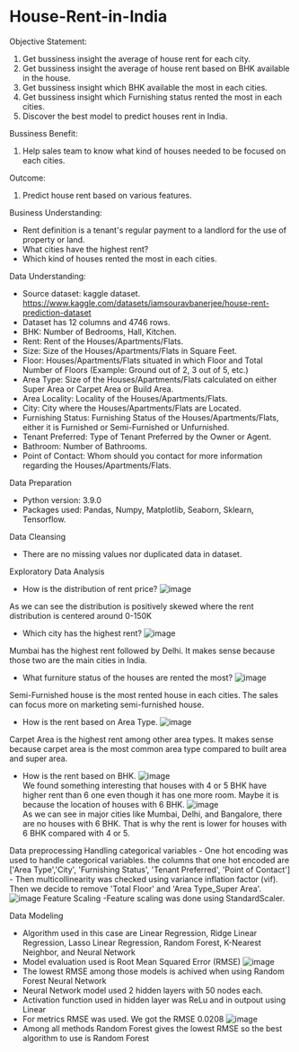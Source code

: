 # House-Rent-in-India

Objective Statement:
  1. Get bussiness insight the average of house rent for each city.
  2. Get bussiness insight the average of house rent based on BHK available in the house.
  3. Get bussiness insight which BHK available the most in each cities.
  4. Get bussiness insight which Furnishing status rented the most in each cities.
  4. Discover the best model to predict houses rent in India.

Bussiness Benefit:
  1. Help sales team to know what kind of houses needed to be focused on each cities.

Outcome:
  1. Predict house rent based on various features.
  
Business Understanding:
  - Rent definition is a tenant's regular payment to a landlord for the use of property or land.
  - What cities have the highest rent?
  - Which kind of houses rented the most in each cities.

Data Understanding:
  - Source dataset: kaggle dataset. https://www.kaggle.com/datasets/iamsouravbanerjee/house-rent-prediction-dataset
  - Dataset has 12 columns and 4746 rows.
  - BHK: Number of Bedrooms, Hall, Kitchen.
  - Rent: Rent of the Houses/Apartments/Flats.
  - Size: Size of the Houses/Apartments/Flats in Square Feet.
  - Floor: Houses/Apartments/Flats situated in which Floor and Total Number of Floors (Example: Ground out of 2, 3 out of 5, etc.)
  - Area Type: Size of the Houses/Apartments/Flats calculated on either Super Area or Carpet Area or Build Area.
  - Area Locality: Locality of the Houses/Apartments/Flats.
  - City: City where the Houses/Apartments/Flats are Located.
  - Furnishing Status: Furnishing Status of the Houses/Apartments/Flats, either it is Furnished or Semi-Furnished or Unfurnished.
  - Tenant Preferred: Type of Tenant Preferred by the Owner or Agent.
  - Bathroom: Number of Bathrooms.
  - Point of Contact: Whom should you contact for more information regarding the Houses/Apartments/Flats.

Data Preparation
  - Python version: 3.9.0
  - Packages used: Pandas, Numpy, Matplotlib, Seaborn, Sklearn, Tensorflow.

Data Cleansing
  - There are no missing values nor duplicated data in dataset.
  
Exploratory Data Analysis
  - How is the distribution of rent price?
  ![image](https://user-images.githubusercontent.com/89758536/204075071-5ea97258-d3e2-4900-8cc5-bd1a4195d9ba.png)
  
  As we can see the distribution is positively skewed where the rent distribution is centered around 0-150K
  
  - Which city has the highest rent?
  ![image](https://user-images.githubusercontent.com/89758536/204075867-b4eb5056-104f-47e3-b9af-47a2d00f5a39.png)
  
  Mumbai has the highest rent followed by Delhi. It makes sense because those two are the main cities in India.
  
  - What furniture status of the houses are rented the most?
  ![image](https://user-images.githubusercontent.com/89758536/204075778-54f194d3-239f-4f6a-ad10-1aafb66b6165.png)
  
  Semi-Furnished house is the most rented house in each cities. The sales can focus more on marketing semi-furnished house.
  
  - How is the rent based on Area Type.
  ![image](https://user-images.githubusercontent.com/89758536/204075965-90d700a4-b357-4144-b405-cf7d9b5410a0.png)
  
  Carpet Area is the highest rent among other area types. It makes sense because carpet area is the most common area type compared to built area and super area.
  
  - How is the rent based on BHK.
  ![image](https://user-images.githubusercontent.com/89758536/204076247-78bd63de-b8ab-47ce-a446-7573b3f4fbf3.png) <br>
  We found something interesting that houses with 4 or 5 BHK have higher rent than 6 one even though it has one more room. Maybe it is because the location of houses with 6 BHK.
  ![image](https://user-images.githubusercontent.com/89758536/204076315-4b0c247a-aceb-460d-b0e7-16e2afb93c1b.png) <br>
  As we can see in major cities like Mumbai, Delhi, and Bangalore, there are no houses with 6 BHK. That is why the rent is lower for houses with 6 BHK compared with 4 or 5.
  
Data preprocessing
  Handling categorical variables
    - One hot encoding was used to handle categorical variables. the columns that one hot encoded are ['Area Type','City', 'Furnishing Status', 'Tenant Preferred',
      'Point of Contact']
    - Then multicollinearity was checked using variance inflation factor (vif). Then we decide to remove 'Total Floor' and 'Area Type_Super Area'.
    ![image](https://user-images.githubusercontent.com/89758536/204076599-41e0b521-2acf-45f7-8c9d-43f4cf5611d8.png)
  Feature Scaling
    -Feature scaling was done using StandardScaler.
    
Data Modeling
  - Algorithm used in this case are Linear Regression, Ridge Linear Regression, Lasso Linear Regression, Random Forest, K-Nearest Neighbor, and Neural Network
  - Model evaluation used is Root Mean Squared Error (RMSE)
  ![image](https://user-images.githubusercontent.com/89758536/204077027-8e5cae0b-dda7-4040-9c21-4575022cb921.png)
  - The lowest RMSE among those models is achived when using Random Forest
  Neural Network
  - Neural Network model used 2 hidden layers with 50 nodes each.
  - Activation function used in hidden layer was ReLu and in outpout using Linear
  - For metrics RMSE was used. We got the RMSE 0.0208
  ![image](https://user-images.githubusercontent.com/89758536/204077201-e87a5c3d-ad80-42b6-a72f-90a0e72f912b.png)
  - Among all methods Random Forest gives the lowest RMSE so the best algorithm to use is Random Forest

     

